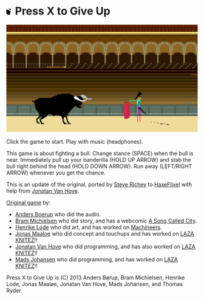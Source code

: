 # ![Icon](assets/icon.png) Press X to Give Up

<p align="center">
<img src="assets/screenshot.png" alt="Screenshot"/>
</p>

Click the game to start. Play with music (headphones).

This game is about fighting a bull. Change stance (SPACE) when the bull is near. Immediately pull up your banderilla (HOLD UP ARROW) and stab the bull right behind the head (HOLD DOWN ARROW). Run away (LEFT/RIGHT ARROW) whenever you get the chance.

This is an update of the original, ported by [Steve Richey](https://twitter.com/stvr_tweets) to [HaxeFlixel](http://www.haxeflixel.com) with help from [Jonatan Van Hove](https://twitter.com/joonturbo).

[Original game](http://joon.be/toy/pressx/) by:
* [Anders Boerup]() who did the audio.
* [Bram Michielsen](https://twitter.com/brammichielsen) who did story, and has a webcomic [A Song Called City](http://asongcalledcity.com/).
* [Henrike Lode](https://twitter.com/machineers) who did art, and has worked on [Machineers](http://machineers.tumblr.com/). 
* [Jonas Maaloe](https://twitter.com/jonasmaaloe) who did concept and touchups and has worked on [LAZA KNITEZ](http://lazaknitez.com/)!! 
* [Jonatan Van Hove](https://twitter.com/joonturbo) who did programming, and has also worked on [LAZA KNITEZ](http://lazaknitez.com/)!! 
* [Mads Johansen](https://twitter.com/pyjamads) who did programming, and has worked on [LAZA KNITEZ](http://lazaknitez.com/)!!

Press X to Give Up is (C) 2013 Anders Børup, Bram Michielsen, Henrike Lode, Jonas Maaløe, Jonatan Van Hove, Mads Johansen, and Thomas Ryder.